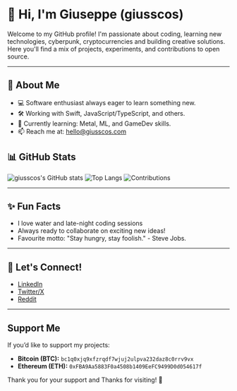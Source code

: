 # 👋 Hi, I'm Giuseppe (giusscos)

Welcome to my GitHub profile! I'm passionate about coding, learning new technologies, cyberpunk, cryptocurrencies and building creative solutions. Here you'll find a mix of projects, experiments, and contributions to open source.

---

## 🚀 About Me

- 💻 Software enthusiast always eager to learn something new.
- 🛠️ Working with Swift, JavaScript/TypeScript, and others.
- 🌱 Currently learning: Metal, ML, and GameDev skills.
- 📫 Reach me at: [hello@giusscos.com](mailto:hello@giusscos.com)


## 📊 GitHub Stats

![giusscos's GitHub stats](https://github-readme-stats.vercel.app/api?username=giusscos&show_icons=true&theme=radical)
![Top Langs](https://github-readme-stats.vercel.app/api/top-langs/?username=giusscos&layout=compact&theme=radical)
![Contributions](https://ghchart.rshah.org/giusscos)

---

## ✨ Fun Facts

- I love water and late-night coding sessions
- Always ready to collaborate on exciting new ideas!
- Favourite motto: "Stay hungry, stay foolish." - Steve Jobs.

---

## 🔗 Let's Connect!

- [LinkedIn](https://www.linkedin.com/in/giuseppepio-cosenza)
- [Twitter/X](https://twitter.com/giusscos)
- [Reddit](https://reddit.com/user/giusscos)

---

## Support Me

If you’d like to support my projects:

- **Bitcoin (BTC):** `bc1q0xjq9xfzrqdf7wjuj2ulpva232daz8c0rrv9vx`
- **Ethereum (ETH):** `0xFBA9Aa5883F0a4508b1409EeFC9499D0d054617f`

Thank you for your support and Thanks for visiting! 🚀
